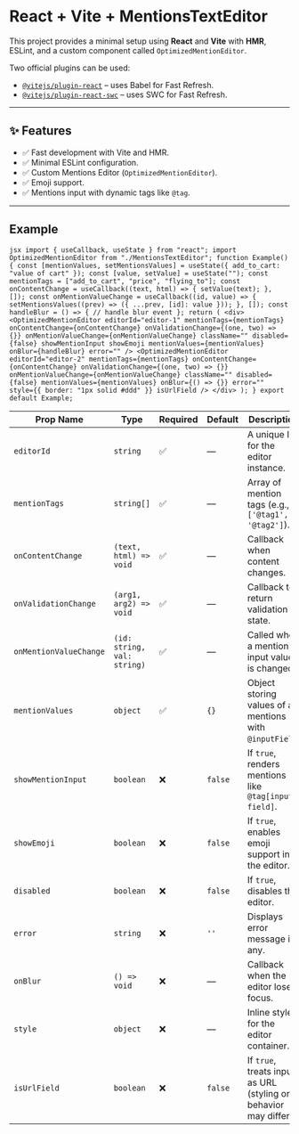# React + Vite + MentionsTextEditor

This project provides a minimal setup using **React** and **Vite** with **HMR**, ESLint, and a custom component called `OptimizedMentionEditor`.

Two official plugins can be used:

- [`@vitejs/plugin-react`](https://github.com/vitejs/vite-plugin-react/blob/main/packages/plugin-react) – uses Babel for Fast Refresh.
- [`@vitejs/plugin-react-swc`](https://github.com/vitejs/vite-plugin-react/blob/main/packages/plugin-react-swc) – uses SWC for Fast Refresh.

---

## ✨ Features

- ✅ Fast development with Vite and HMR.
- ✅ Minimal ESLint configuration.
- ✅ Custom Mentions Editor (`OptimizedMentionEditor`).
- ✅ Emoji support.
- ✅ Mentions input with dynamic tags like `@tag`.

---


## Example

  ```jsx import { useCallback, useState } from "react"; import OptimizedMentionEditor from "./MentionsTextEditor"; function Example() { const [mentionValues, setMentionsValues] = useState({ add_to_cart: "value of cart" }); const [value, setValue] = useState(""); const mentionTags = ["add_to_cart", "price", "flying_to"]; const onContentChange = useCallback((text, html) => { setValue(text); }, []); const onMentionValueChange = useCallback((id, value) => { setMentionsValues((prev) => ({ ...prev, [id]: value })); }, []); const handleBlur = () => { // handle blur event }; return ( <div> <OptimizedMentionEditor editorId="editor-1" mentionTags={mentionTags} onContentChange={onContentChange} onValidationChange={(one, two) => {}} onMentionValueChange={onMentionValueChange} className="" disabled={false} showMentionInput showEmoji mentionValues={mentionValues} onBlur={handleBlur} error="" /> <OptimizedMentionEditor editorId="editor-2" mentionTags={mentionTags} onContentChange={onContentChange} onValidationChange={(one, two) => {}} onMentionValueChange={onMentionValueChange} className="" disabled={false} mentionValues={mentionValues} onBlur={() => {}} error="" style={{ border: "1px solid #ddd" }} isUrlField /> </div> ); } export default Example; ``` 





| Prop Name              | Type                        | Required | Default | Description                                                      |
| ---------------------- | --------------------------- | -------- | ------- | ---------------------------------------------------------------- |
| `editorId`             | `string`                    | ✅        | —       | A unique ID for the editor instance.                             |
| `mentionTags`          | `string[]`                  | ✅        | —       | Array of mention tags (e.g., `['@tag1', '@tag2']`).              |
| `onContentChange`      | `(text, html) => void`      | ✅        | —       | Callback when content changes.                                   |
| `onValidationChange`   | `(arg1, arg2) => void`      | ✅        | —       | Callback to return validation state.                             |
| `onMentionValueChange` | `(id: string, val: string)` | ✅        | —       | Called when a mention input value is changed.                    |
| `mentionValues`        | `object`                    | ✅        | `{}`    | Object storing values of all mentions with `@inputField`.        |
| `showMentionInput`     | `boolean`                   | ❌        | `false` | If `true`, renders mentions like `@tag[input field]`.            |
| `showEmoji`            | `boolean`                   | ❌        | `false` | If `true`, enables emoji support in the editor.                  |
| `disabled`             | `boolean`                   | ❌        | `false` | If `true`, disables the editor.                                  |
| `error`                | `string`                    | ❌        | `''`    | Displays error message if any.                                   |
| `onBlur`               | `() => void`                | ❌        | —       | Callback when the editor loses focus.                            |
| `style`                | `object`                    | ❌        | —       | Inline styles for the editor container.                          |
| `isUrlField`           | `boolean`                   | ❌        | `false` | If `true`, treats input as URL (styling or behavior may differ). |
